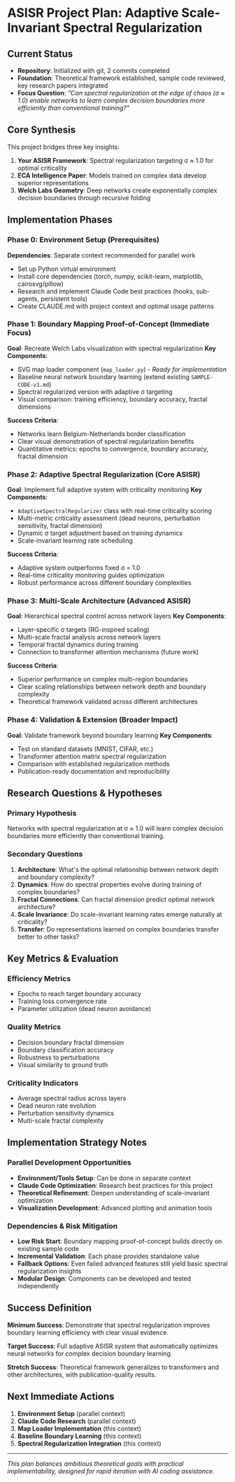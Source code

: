 # ASISR Project Plan: Adaptive Scale-Invariant Spectral Regularization

## Current Status
- **Repository**: Initialized with git, 2 commits completed
- **Foundation**: Theoretical framework established, sample code reviewed, key research papers integrated
- **Focus Question**: *"Can spectral regularization at the edge of chaos (σ ≈ 1.0) enable networks to learn complex decision boundaries more efficiently than conventional training?"*

## Core Synthesis
This project bridges three key insights:
1. **Your ASISR Framework**: Spectral regularization targeting σ ≈ 1.0 for optimal criticality
2. **ECA Intelligence Paper**: Models trained on complex data develop superior representations  
3. **Welch Labs Geometry**: Deep networks create exponentially complex decision boundaries through recursive folding

## Implementation Phases

### Phase 0: Environment Setup (Prerequisites)
**Dependencies**: Separate context recommended for parallel work
- Set up Python virtual environment
- Install core dependencies (torch, numpy, scikit-learn, matplotlib, cairosvg/pillow)
- Research and implement Claude Code best practices (hooks, sub-agents, persistent tools)
- Create CLAUDE.md with project context and optimal usage patterns

### Phase 1: Boundary Mapping Proof-of-Concept (Immediate Focus)
**Goal**: Recreate Welch Labs visualization with spectral regularization
**Key Components**:
- SVG map loader component (`map_loader.py`) - *Ready for implementation*
- Baseline neural network boundary learning (extend existing `SAMPLE-CODE-v1.md`)
- Spectral regularized version with adaptive σ targeting
- Visual comparison: training efficiency, boundary accuracy, fractal dimensions

**Success Criteria**:
- Networks learn Belgium-Netherlands border classification
- Clear visual demonstration of spectral regularization benefits
- Quantitative metrics: epochs to convergence, boundary accuracy, fractal dimension

### Phase 2: Adaptive Spectral Regularization (Core ASISR)
**Goal**: Implement full adaptive system with criticality monitoring
**Key Components**:
- `AdaptiveSpectralRegularizer` class with real-time criticality scoring
- Multi-metric criticality assessment (dead neurons, perturbation sensitivity, fractal dimension)
- Dynamic σ target adjustment based on training dynamics
- Scale-invariant learning rate scheduling

**Success Criteria**:
- Adaptive system outperforms fixed σ = 1.0
- Real-time criticality monitoring guides optimization
- Robust performance across different boundary complexities

### Phase 3: Multi-Scale Architecture (Advanced ASISR)
**Goal**: Hierarchical spectral control across network layers
**Key Components**:
- Layer-specific σ targets (RG-inspired scaling)
- Multi-scale fractal analysis across network layers
- Temporal fractal dynamics during training
- Connection to transformer attention mechanisms (future work)

**Success Criteria**:
- Superior performance on complex multi-region boundaries
- Clear scaling relationships between network depth and boundary complexity
- Theoretical framework validated across different architectures

### Phase 4: Validation & Extension (Broader Impact)
**Goal**: Validate framework beyond boundary learning
**Key Components**:
- Test on standard datasets (MNIST, CIFAR, etc.)
- Transformer attention matrix spectral regularization
- Comparison with established regularization methods
- Publication-ready documentation and reproducibility

## Research Questions & Hypotheses

### Primary Hypothesis
Networks with spectral regularization at σ ≈ 1.0 will learn complex decision boundaries more efficiently than conventional training.

### Secondary Questions
1. **Architecture**: What's the optimal relationship between network depth and boundary complexity?
2. **Dynamics**: How do spectral properties evolve during training of complex boundaries?
3. **Fractal Connections**: Can fractal dimension predict optimal network architecture?
4. **Scale Invariance**: Do scale-invariant learning rates emerge naturally at criticality?
5. **Transfer**: Do representations learned on complex boundaries transfer better to other tasks?

## Key Metrics & Evaluation

### Efficiency Metrics
- Epochs to reach target boundary accuracy
- Training loss convergence rate
- Parameter utilization (dead neuron avoidance)

### Quality Metrics  
- Decision boundary fractal dimension
- Boundary classification accuracy
- Robustness to perturbations
- Visual similarity to ground truth

### Criticality Indicators
- Average spectral radius across layers
- Dead neuron rate evolution
- Perturbation sensitivity dynamics
- Multi-scale fractal complexity

## Implementation Strategy Notes

### Parallel Development Opportunities
- **Environment/Tools Setup**: Can be done in separate context
- **Claude Code Optimization**: Research best practices for this project
- **Theoretical Refinement**: Deepen understanding of scale-invariant optimization
- **Visualization Development**: Advanced plotting and animation tools

### Dependencies & Risk Mitigation
- **Low Risk Start**: Boundary mapping proof-of-concept builds directly on existing sample code
- **Incremental Validation**: Each phase provides standalone value
- **Fallback Options**: Even failed advanced features still yield basic spectral regularization insights
- **Modular Design**: Components can be developed and tested independently

## Success Definition
**Minimum Success**: Demonstrate that spectral regularization improves boundary learning efficiency with clear visual evidence.

**Target Success**: Full adaptive ASISR system that automatically optimizes neural networks for complex decision boundary learning.

**Stretch Success**: Theoretical framework generalizes to transformers and other architectures, with publication-quality results.

## Next Immediate Actions
1. **Environment Setup** (parallel context)
2. **Claude Code Research** (parallel context) 
3. **Map Loader Implementation** (this context)
4. **Baseline Boundary Learning** (this context)
5. **Spectral Regularization Integration** (this context)

---
*This plan balances ambitious theoretical goals with practical implementability, designed for rapid iteration with AI coding assistance.*